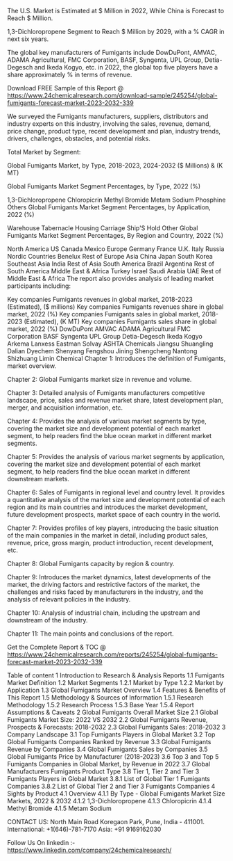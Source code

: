 The U.S. Market is Estimated at $ Million in 2022, While China is Forecast to Reach $ Million.

1,3-Dichloropropene Segment to Reach $ Million by 2029, with a % CAGR in next six years.

The global key manufacturers of Fumigants include DowDuPont, AMVAC, ADAMA Agricultural, FMC Corporation, BASF, Syngenta, UPL Group, Detia-Degesch and Ikeda Kogyo, etc. in 2022, the global top five players have a share approximately % in terms of revenue.

Download FREE Sample of this Report @ https://www.24chemicalresearch.com/download-sample/245254/global-fumigants-forecast-market-2023-2032-339

We surveyed the Fumigants manufacturers, suppliers, distributors and industry experts on this industry, involving the sales, revenue, demand, price change, product type, recent development and plan, industry trends, drivers, challenges, obstacles, and potential risks.

Total Market by Segment:

Global Fumigants Market, by Type, 2018-2023, 2024-2032 ($ Millions) & (K MT)

Global Fumigants Market Segment Percentages, by Type, 2022 (%)

1,3-Dichloropropene
Chloropicrin
Methyl Bromide
Metam Sodium
Phosphine
Others
Global Fumigants Market Segment Percentages, by Application, 2022 (%)

Warehouse
Tabernacle
Housing
Carriage
Ship'S Hold
Other
Global Fumigants Market Segment Percentages, By Region and Country, 2022 (%)

North America
US
Canada
Mexico
Europe
Germany
France
U.K.
Italy
Russia
Nordic Countries
Benelux
Rest of Europe
Asia
China
Japan
South Korea
Southeast Asia
India
Rest of Asia
South America
Brazil
Argentina
Rest of South America
Middle East & Africa
Turkey
Israel
Saudi Arabia
UAE
Rest of Middle East & Africa
The report also provides analysis of leading market participants including:

Key companies Fumigants revenues in global market, 2018-2023 (Estimated), ($ millions)
Key companies Fumigants revenues share in global market, 2022 (%)
Key companies Fumigants sales in global market, 2018-2023 (Estimated), (K MT)
Key companies Fumigants sales share in global market, 2022 (%)
DowDuPont
AMVAC
ADAMA Agricultural
FMC Corporation
BASF
Syngenta
UPL Group
Detia-Degesch
Ikeda Kogyo
Arkema
Lanxess
Eastman
Solvay
ASHTA Chemicals
Jiangsu Shuangling
Dalian Dyechem
Shenyang Fengshou
Jining Shengcheng
Nantong Shizhuang
Limin Chemical
Chapter 1: Introduces the definition of Fumigants, market overview.

Chapter 2: Global Fumigants market size in revenue and volume.

Chapter 3: Detailed analysis of Fumigants manufacturers competitive landscape, price, sales and revenue market share, latest development plan, merger, and acquisition information, etc.

Chapter 4: Provides the analysis of various market segments by type, covering the market size and development potential of each market segment, to help readers find the blue ocean market in different market segments.

Chapter 5: Provides the analysis of various market segments by application, covering the market size and development potential of each market segment, to help readers find the blue ocean market in different downstream markets.

Chapter 6: Sales of Fumigants in regional level and country level. It provides a quantitative analysis of the market size and development potential of each region and its main countries and introduces the market development, future development prospects, market space of each country in the world.

Chapter 7: Provides profiles of key players, introducing the basic situation of the main companies in the market in detail, including product sales, revenue, price, gross margin, product introduction, recent development, etc.

Chapter 8: Global Fumigants capacity by region & country.

Chapter 9: Introduces the market dynamics, latest developments of the market, the driving factors and restrictive factors of the market, the challenges and risks faced by manufacturers in the industry, and the analysis of relevant policies in the industry.

Chapter 10: Analysis of industrial chain, including the upstream and downstream of the industry.

Chapter 11: The main points and conclusions of the report.

Get the Complete Report & TOC @ https://www.24chemicalresearch.com/reports/245254/global-fumigants-forecast-market-2023-2032-339

Table of content
1 Introduction to Research & Analysis Reports
1.1 Fumigants Market Definition
1.2 Market Segments
1.2.1 Market by Type
1.2.2 Market by Application
1.3 Global Fumigants Market Overview
1.4 Features & Benefits of This Report
1.5 Methodology & Sources of Information
1.5.1 Research Methodology
1.5.2 Research Process
1.5.3 Base Year
1.5.4 Report Assumptions & Caveats
2 Global Fumigants Overall Market Size
2.1 Global Fumigants Market Size: 2022 VS 2032
2.2 Global Fumigants Revenue, Prospects & Forecasts: 2018-2032
2.3 Global Fumigants Sales: 2018-2032
3 Company Landscape
3.1 Top Fumigants Players in Global Market
3.2 Top Global Fumigants Companies Ranked by Revenue
3.3 Global Fumigants Revenue by Companies
3.4 Global Fumigants Sales by Companies
3.5 Global Fumigants Price by Manufacturer (2018-2023)
3.6 Top 3 and Top 5 Fumigants Companies in Global Market, by Revenue in 2022
3.7 Global Manufacturers Fumigants Product Type
3.8 Tier 1, Tier 2 and Tier 3 Fumigants Players in Global Market
3.8.1 List of Global Tier 1 Fumigants Companies
3.8.2 List of Global Tier 2 and Tier 3 Fumigants Companies
4 Sights by Product
4.1 Overview
4.1.1 By Type - Global Fumigants Market Size Markets, 2022 & 2032
4.1.2 1,3-Dichloropropene
4.1.3 Chloropicrin
4.1.4 Methyl Bromide
4.1.5 Metam Sodium

CONTACT US:
North Main Road Koregaon Park, Pune, India - 411001.
International: +1(646)-781-7170
Asia: +91 9169162030

Follow Us On linkedin :- https://www.linkedin.com/company/24chemicalresearch/
